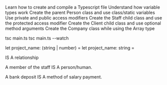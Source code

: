 Learn how to create and compile a Typescript file
Understand how variable types work 
Create the parent Person class and use class/static variables
Use private and public access modifiers
Create the Staff child class and use the protected access modifier
Create the Client child class and use optional method arguments
Create the Company class while using the Array type


tsc main.ts
tsc main.ts --watch

let project_name: (string | number) = 
let project_name: string = 

IS A relationship 

A member of the staff IS A person/human.

A bank deposit IS A method of salary payment.

